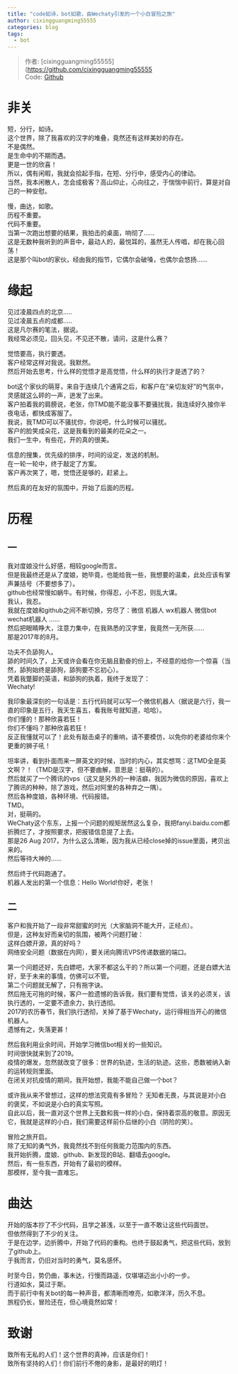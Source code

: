 ```yaml
---
title: "code如诗，bot如歌，由Wechaty引发的一个小白冒险之旅"
author: cixingguangming55555
categories: blog
tags:
  - bot
---
```


> 作者: [cixingguangming55555](https://github.com/cixingguangming55555  
> Code: [Github](https://github.com/cixingguangming55555)

  # 非关
  短，分行，如诗。  
  这个世界，除了我喜欢的汉字的堆叠，竟然还有这样美妙的存在。  
  不是偶然。  
  是生命中的不期而遇。  
  更是一世的欣喜！  
  所以，偶有闲暇，我就会拾起手指，在短、分行中，感受内心的律动。  
  当然，我本闲散人，怎会成极客？高山仰止，心向往之，于惴惴中前行，算是对自己的一种安慰。  
  
  慢，曲达，如歌。  
  历程不重要。  
  代码不重要。  
  当第一次跑出想要的结果，我拍击的桌面，响彻了......  
  这是无数种我听到的声音中，最动人的，最悦耳的，虽然无人传唱，却在我心回荡！  
  这是那个叫bot的家伙，经由我的指节，它偶尔会破嗓，也偶尔会悠扬......  
  
  # 缘起
  见过凌晨四点的北京.....  
  见过凌晨五点的成都.....    
  这是凡尔赛的笔法，据说。  
  我经常必须见，回头见，不见还不散，请问，这是什么赛？   
  
  觉悟要高，执行要透。  
  客户经常这样对我说。我默然。  
  然后开始去思考，什么样的觉悟才是高觉悟，什么样的执行才是透了的？   
  
  bot这个家伙的萌芽，来自于连续几个通宵之后，和客户在“亲切友好”的气氛中，灵感就这么砰的一声，迸发了出来。  
  客户拍着我的肩膀说，老张，你TMD能不能没事不要骚扰我，我连续好久接你半夜电话，都快成客服了。  
  我说，我TMD可以不骚扰你，你说吧，什么时候可以骚扰。  
  客户的脸笑成朵花，这是我看到的最美的花朵之一。  
  我们一生中，有些花，开的真的很美。  
  
  信息的搜集，优先级的排序，时间的设定，发送的机制。  
  在一轮一轮中，终于敲定了方案。  
  客户再次笑了，嗯，觉悟还是够的，赶紧上。  
  
  然后真的在友好的氛围中，开始了后面的历程。  

  # 历程
  ## 一
  我对度娘没什么好感，相较google而言。  
  但是我最终还是从了度娘，她毕竟，也能给我一些，我想要的温柔，此处应该有掌声兼括号（不要想多了）。   
  github也经常慢如蜗牛。有时候，你得忍，小不忍，则乱大谋。   
  我认，我忍。  
  我就在度娘和github之间不断切换，穷尽了：微信 机器人 wx机器人 微信bot wechat机器人 ......   
  然后把眼睛睁大，注意力集中，在我熟悉的汉字里，我竟然一无所获......  
  那是2017年的8月。  
  
  功夫不负舔狗人。  
  舔的时间久了，上天或许会看在你无脑且勤奋的份上，不经意的给你一个惊喜（当然，舔狗始终是舔狗，舔狗要不忘初心）。  
  凭着我蹩脚的英语，和舔狗的执着，我终于发现了：  
  Wechaty!  
  
  我印象最深刻的一句话是：五行代码就可以写一个微信机器人（据说是六行，我一直的印象是五行，我天生喜五，看我账号就知道，哈哈）。  
  你们懂的！那种欣喜若狂！   
  你们不懂吗？那种欣喜若狂！   
  反正我懂就可以了！此处有敲击桌子的重响，请不要模仿，以免你的老婆给你来个更重的狮子吼！   
  
  坦率讲，看到扑面而来一屏英文的时候，当时的内心，其实想骂：这TMD全是英文啊？！（TMD是汉字，但不要曲解，意思是：挺萌的）。   
  然后就买了一个腾讯的vps（这又是另外的一种洁癖，我因为微信的原因，喜欢上了腾讯的种种，除了游戏，然后对阿里的各种弃之一隅）。  
  然后各种度娘，各种环境、代码报错。  
  TMD。  
  对，挺萌的。  
  WeChaty这个东东，上报一个问题的规矩居然这么复杂，我把fanyi.baidu.com都折腾烂了，才按照要求，把报错信息提了上去。  
  那是26 Aug 2017，为什么这么清晰，因为我从已经close掉的issue里面，拷贝出来的。   
  然后等待大神的......  
  
  然后终于代码跑通了。  
  机器人发出的第一个信息：Hello World!你好，老张！  
  
## 二
  客户和我开始了一段非常甜蜜的时光（大家脑洞不能大开，正经点）。    
  但是，这种友好而亲切的氛围，被两个问题打破：  
  这样白嫖开源，真的好吗？  
  网络安全问题（数据在内网），要关闭向腾讯VPS传递数据的端口。  
  
  第一个问题还好，先白嫖吧，大家不都这么干的？所以第一个问题，还是白嫖大法好，至于未来的事情，仿佛可以不管。    
  第二个问题就无解了，只有拖字诀。  
  然后拖无可拖的时候，客户一脸遗憾的告诉我，我们要有觉悟，该关的必须关，该执行透的，一定要不遗余力，执行透彻。  
  2017的农历春节，我们执行透彻，关掉了基于Wechaty，运行得相当开心的微信机器人。  
  遗憾有之，失落更甚！   
  
  然后我利用业余时间，开始学习微信bot相关的一些知识。  
  时间很快就来到了2019。   
  疫情的爆发，忽然就改变了很多：世界的轨迹，生活的轨迹。这些，悉数被纳入新的运转规则里面。  
  在闭关对抗疫情的期间，我开始想，我能不能自己做一个bot？  
  
  或许我从来不曾想过，这样的想法究竟有多冒险？
  无知者无畏，与其说是对小白的褒奖，不如说是小白的真实写照。  
  自此以后，我一直对这个世界上无数和我一样的小白，保持着崇高的敬意。原因无它，我就是这样的小白，我们需要这样前仆后继的小白（阴险的笑）。  
  
  冒险之旅开启。  
  除了无知的勇气外，我竟然找不到任何我能力范围内的东西。  
  我开始折腾，度娘、github、新发现的B站、翻墙去google。  
  然后，有一些东西，开始有了最初的模样。   
  那模样，至今我一直难忘。  
  
  
  # 曲达  
  开始的版本抄了不少代码，且学之甚浅，以至于一直不敢让这些代码面世。  
  但依然得到了不少的关注。    
  于是在边学，边折腾中，开始了代码的重构。也终于鼓起勇气，把这些代码，放到了github上。  
  于我而言，仍旧对当时的勇气，莫名感怀。  
  
  时至今日，势仍曲，事未达，行慢而路遥，仅堪堪迈出小小的一步。  
  行道如水，莫过于斯。  
  而于前行中有关bot的每一种声音，都清晰而嘹亮，如歌洋洋，历久不息。  
  旅程仍长，冒险还在，但心境竟然如常！   
  
  
  # 致谢
 
  致所有无私的人们！这个世界的真神，应该是你们！  
  致所有坚持的人们！你们前行不倦的身影，是最好的明灯！


  
